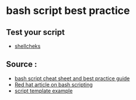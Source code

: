# bash script best practice

## Test your script

- [shellcheks](https://github.com/koalaman/shellcheck#user-content-installing)

## Source :

- [bash script cheat sheet and best practice guide](https://bertvv.github.io/cheat-sheets/Bash.html)
- [Red hat article on bash scripting](https://www.redhat.com/sysadmin/learn-bash-scripting)
- [script template example](https://gist.github.com/derekbtw/3fda198893889def7316e72711bb3b8c)